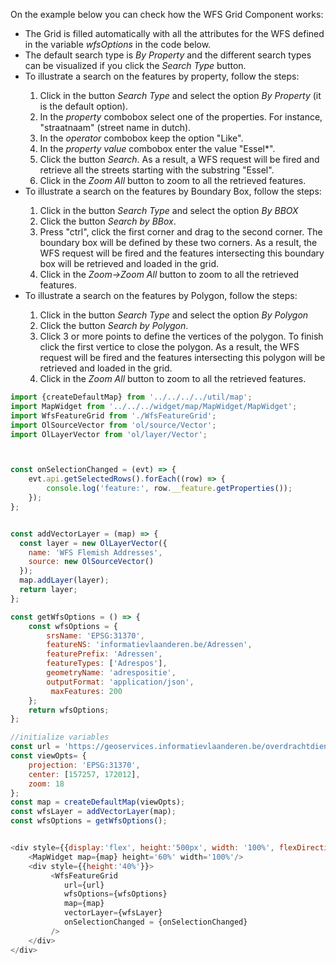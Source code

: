 <p>On the example below you can check how the WFS Grid Component works:</p>
<ul>
    <li> 
        The Grid is filled automatically with all the attributes for the WFS 
        defined in the variable <i>wfsOptions</i> in the code below.
    </li> 
    <li>
        The default search type is <i>By Property</i> and the different search types 
        can be visualized if you click the <i>Search Type</i> button.
    </li>
    <li>To illustrate a search on the features by property, follow the steps:</li>
    <ol>
        <li>
            Click in the button <i>Search Type</i> and select the option 
            <i>By Property</i> (it is the default option).
        </li>
        <li>
            In the <i>property</i> combobox select one of the properties. For instance,
            "straatnaam" (street name in dutch).
        </li>
        <li>
            In the <i>operator</i> combobox keep the option "Like".
        </li>
        <li>
            In the <i>property value</i> combobox enter the value "Essel*".
        </li>
        <li>
            Click the button <i>Search</i>. As a result, a WFS request will
            be fired and retrieve all the streets starting with the
            substring "Essel".
        </li>
        <li>
            Click in the <i>Zoom All</i> button to zoom to all the
            retrieved features.
        </li>
    </ol>
    <li>To illustrate a search on the features by Boundary Box, follow the steps:</li>
    <ol>
        <li>
            Click in the button <i>Search Type</i> and select the option 
            <i>By BBOX</i> 
        </li>
        <li>
            Click the button <i>Search by BBox</i>. 
        </li>
        <li>
            Press "ctrl", click  the first corner and drag to the second corner.
            The boundary box will be defined by these two corners.
            As a result, the WFS request will be fired and the features intersecting this
            boundary box will be retrieved and loaded in the grid.
        </li>
        <li>
            Click in the <i>Zoom->Zoom All</i> button to zoom to all the
            retrieved features.
        </li>
    </ol>
    <li>To illustrate a search on the features by Polygon, follow the steps:</li>
    <ol>
        <li>
            Click in the button <i>Search Type</i> and select the option 
            <i>By Polygon</i> 
        </li>
        <li>
            Click the button <i>Search by Polygon</i>. 
        </li>
        <li>
            Click 3 or more points to define the vertices of the polygon.
            To finish click the first vertice to close the polygon.
            As a result, the WFS request will be fired and the features intersecting this
            polygon will be retrieved and loaded in the grid.
        </li>
        <li>
            Click in the <i>Zoom All</i> button to zoom to all the
            retrieved features.
        </li>
    </ol>
</ul>


```js
import {createDefaultMap} from '../../../../util/map';
import MapWidget from '../../../widget/map/MapWidget/MapWidget';
import WfsFeatureGrid from './WfsFeatureGrid';
import OlSourceVector from 'ol/source/Vector';
import OlLayerVector from 'ol/layer/Vector';



const onSelectionChanged = (evt) => {
    evt.api.getSelectedRows().forEach((row) => {
        console.log('feature:', row.__feature.getProperties());
    });
};


const addVectorLayer = (map) => {
  const layer = new OlLayerVector({
    name: 'WFS Flemish Addresses',
    source: new OlSourceVector()
  });
  map.addLayer(layer);
  return layer;
};

const getWfsOptions = () => {
    const wfsOptions = {
        srsName: 'EPSG:31370',
        featureNS: 'informatievlaanderen.be/Adressen',
        featurePrefix: 'Adressen',
        featureTypes: ['Adrespos'],
        geometryName: 'adrespositie',
        outputFormat: 'application/json',
         maxFeatures: 200
    };
    return wfsOptions;
};

//initialize variables
const url = 'https://geoservices.informatievlaanderen.be/overdrachtdiensten/Adressen/wfs';
const viewOpts= {
    projection: 'EPSG:31370',
    center: [157257, 172012],
    zoom: 18
};
const map = createDefaultMap(viewOpts);
const wfsLayer = addVectorLayer(map);
const wfsOptions = getWfsOptions();


<div style={{display:'flex', height:'500px', width: '100%', flexDirection: 'column', gap:5}}>
    <MapWidget map={map} height='60%' width='100%'/>
    <div style={{height:'40%'}}>
         <WfsFeatureGrid 
            url={url} 
            wfsOptions={wfsOptions} 
            map={map} 
            vectorLayer={wfsLayer}
            onSelectionChanged = {onSelectionChanged}
         />
    </div>
</div>
```
